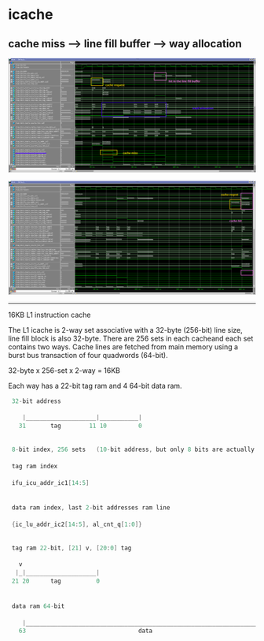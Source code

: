 # icache

## cache miss --> line fill buffer --> way allocation

![screenshot0](https://github.com/whensungoesdown/icache/blob/main/doc/png/cache_miss_allocate0.png)

![screenshot1](https://github.com/whensungoesdown/icache/blob/main/doc/png/cache_miss_allocate1.png)


-----------------------
16KB L1 instruction cache

The L1 icache is 2-way set associative with a 32-byte (256-bit) line size, line fill block is also 32-byte. There are 256 sets in each cacheand each set contains two ways. Cache lines are fetched from main memory using a burst bus transaction of four quadwords (64-bit).


32-byte x 256-set x 2-way = 16KB


Each way has a 22-bit tag ram and 4 64-bit data ram.


`````c
 32-bit address
 
    |____________________|___________|
   31       tag        11 10         0
`````


`````c

 8-bit index, 256 sets   (10-bit address, but only 8 bits are actually used)

 tag ram index

 ifu_icu_addr_ic1[14:5]


 data ram index, last 2-bit addresses ram line

 {ic_lu_addr_ic2[14:5], al_cnt_q[1:0]}
`````

````c

 tag ram 22-bit, [21] v, [20:0] tag

   v
  |_|____________________|
 21 20      tag          0


 data ram 64-bit

    |______________________________________________________________________|
   63                                data                                  0
`````
